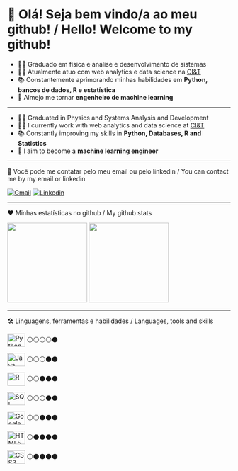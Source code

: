 
👋 Olá! Seja bem vindo/a ao meu github! / Hello! Welcome to my github!
=======================================

- 👨‍🎓 Graduado em física e análise e desenvolvimento de sistemas
- 👨‍💻 Atualmente atuo com web analytics e data science na [CI&T](https://ciandt.com/br/pt-br/home) 
- 📚 Constantemente aprimorando minhas habilidades em **Python, bancos de dados, R e estatística**
- 🚀 Almejo me tornar **engenheiro de machine learning**
 ---
- 👨‍🎓 Graduated in Physics and Systems Analysis and Development
- 👨‍💻 I currently work with web analytics and data science at [CI&T](https://ciandt.com/br/pt-br/home)
- 📚 Constantly improving my skills in **Python, Databases, R and Statistics**
- 🚀 I aim to become a **machine learning engineer** 
---

📧 Você pode me contatar pelo meu email ou pelo linkedin / You can contact me by my email or linkedin 
  
  [![Gmail](https://img.shields.io/badge/Gmail-D14836?style=for-the-badge&logo=gmail&logoColor=white)](marcosrodcosta@gmail.com)
  [![Linkedin](https://img.shields.io/badge/LinkedIn-0077B5?style=for-the-badge&logo=linkedin&logoColor=white)](https://www.linkedin.com/in/mrcosta93/)

---

❤️ Minhas estatísticas no github / My github stats

<div>
 <img height="180em" src="https://github-readme-stats.vercel.app/api?username=mrcosta93&show_icons=true&theme=dark"/>
 <img height="180em" src="https://github-readme-stats.vercel.app/api/top-langs/?username=mrcosta93&theme=blue-green"/>
</div>  

---

🛠️ Linguagens, ferramentas e habilidades / Languages, tools and skills 
  
  <img align="center" alt="Python" height="30" width="40" src="https://cdn.jsdelivr.net/gh/devicons/devicon/icons/python/python-original.svg"/> ⚪⚪⚪⚪⚫
  
  <img align="center" alt="Java" height="30" width="40" src="https://cdn.jsdelivr.net/gh/devicons/devicon/icons/java/java-original.svg"/> ⚪⚪⚪⚫⚫

<img align="center" alt="R" height="30" width="40" src="https://cdn.jsdelivr.net/gh/devicons/devicon/icons/r/r-original.svg"/> ⚪⚪⚫⚫⚫
  
  <img align="center" alt="SQL" height="30" width="40" src="https://cdn.jsdelivr.net/gh/devicons/devicon/icons/mysql/mysql-original.svg"/> ⚪⚪⚪⚫⚫
  
   <img align="center" alt="Google Cloud" height="30" width="40" src="https://cdn.jsdelivr.net/gh/devicons/devicon/icons/googlecloud/googlecloud-original.svg"/> ⚪⚪⚫⚫⚫

  <img align="center" alt="HTML5" height="30" width="40" src="https://cdn.jsdelivr.net/gh/devicons/devicon/icons/html5/html5-original.svg"/> ⚪⚫⚫⚫⚫
  
  <img align="center" alt="CSS3" height="30" width="40" src="https://cdn.jsdelivr.net/gh/devicons/devicon/icons/css3/css3-original.svg"/> ⚪⚫⚫⚫⚫
